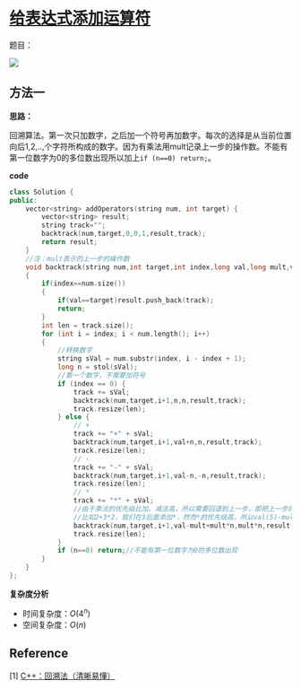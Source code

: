 # [给表达式添加运算符](https://leetcode-cn.com/problems/expression-add-operators/)

题目：

![](https://i.bmp.ovh/imgs/2021/01/81d68ddcffbe5aa4.png)



## 方法一

**思路：**

回溯算法。第一次只加数字，之后加一个符号再加数字。每次的选择是从当前位置向后1,2,..,个字符所构成的数字。因为有乘法用mult记录上一步的操作数。不能有第一位数字为0的多位数出现所以加上`if (n==0) return;`。



**code**

```C++
class Solution {
public:
    vector<string> addOperators(string num, int target) {
        vector<string> result;
        string track="";
        backtrack(num,target,0,0,1,result,track);
        return result;
    }
    //注：mult表示的上一步的操作数
    void backtrack(string num,int target,int index,long val,long mult,vector<string>& result,string& track)
    {
        if(index==num.size())
        {
            if(val==target)result.push_back(track);
            return;
        }
        int len = track.size();
	    for (int i = index; i < num.length(); i++) 
        {
            //转换数字
		    string sVal = num.substr(index, i - index + 1);
		    long n = stol(sVal);
            //第一个数字，不需要加符号
		    if (index == 0) {
			    track += sVal;
			    backtrack(num,target,i+1,n,n,result,track);
			    track.resize(len);
		    } else {
			    // +
			    track += "+" + sVal;
			    backtrack(num,target,i+1,val+n,n,result,track);
			    track.resize(len);
			    // -
			    track += "-" + sVal;
                backtrack(num,target,i+1,val-n,-n,result,track);
			    track.resize(len);
			    // *
			    track += "*" + sVal;
                //由于乘法的优先级比加、减法高，所以需要回退到上一步，即把上一步的操作数与乘法进行运算
                //比如2+3*2，我们在3后面添加*，然而*的优先级高，所以val(5)-mult(3)返回上一步，然后2+3*2=8
			    backtrack(num,target,i+1,val-mult+mult*n,mult*n,result,track);
			    track.resize(len);
		    }
		    if (n==0) return;//不能有第一位数字为0的多位数出现
        }
    }
};
```

**复杂度分析**

* 时间复杂度：$O(4^n)$
* 空间复杂度：$O(n)$



## Reference

[1] [C++：回溯法（清晰易懂）](https://leetcode-cn.com/problems/expression-add-operators/solution/chui-su-fa-qing-xi-yi-dong-by-xiaoneng/)

